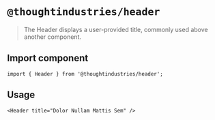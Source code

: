 # `@thoughtindustries/header`

> The Header displays a user-provided title, commonly used above another component.

## Import component

```
import { Header } from '@thoughtindustries/header';
```

## Usage

```
<Header title="Dolor Nullam Mattis Sem" />
```
